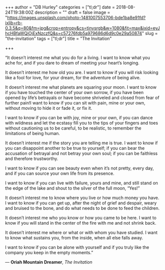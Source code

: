 +++
author = "DB Hurley"
categories = ["tl;dr"]
date = 2018-08-24T19:38:00Z
description = ""
draft = false
image = "https://images.unsplash.com/photo-1481007553706-bde1ba8e91fd?ixlib=rb-0.3.5&q=80&fm=jpg&crop=entropy&cs=tinysrgb&w=1080&fit=max&ixid=eyJhcHBfaWQiOjExNzczfQ&s=c57276fdb5a979686d6d9c0e29a50874"
slug = "the-invitation"
tags = ["tl;dr"]
title = "The Invitation"

+++


“It doesn’t interest me what you do for a living. I want to know what you ache for, and if you dare to dream of meeting your heart’s longing.

It doesn’t interest me how old you are. I want to know if you will risk looking like a fool for love, for your dream, for the adventure of being alive.

It doesn’t interest me what planets are squaring your moon. I want to know if you have touched the center of your own sorrow, if you have been opened by life’s betrayals or have become shriveled and closed from fear of further pain!I want to know if you can sit with pain, mine or your own, without moving to hide it or fade it, or fix it.

I want to know if you can be with joy, mine or your own, if you can dance with wildness and let the ecstasy fill you to the tips of your fingers and toes without cautioning us to be careful, to be realistic, to remember the limitations of being human.

It doesn’t interest me if the story you are telling me is true. I want to know if you can disappoint another to be true to yourself; if you can bear the accusation of betrayal and not betray your own soul; if you can be faithless and therefore trustworthy.

I want to know if you can see beauty even when it’s not pretty, every day, and if you can source your own life from its presence.

I want to know if you can live with failure, yours and mine, and still stand on the edge of the lake and shout to the silver of the full moon, “Yes!”

It doesn’t interest me to know where you live or how much money you have. I want to know if you can get up, after the night of grief and despair, weary and bruised to the bone, and do what needs to be done to feed the children.

It doesn’t interest me who you know or how you came to be here. I want to know if you will stand in the center of the fire with me and not shrink back.

It doesn’t interest me where or what or with whom you have studied. I want to know what sustains you, from the inside, when all else falls away.

I want to know if you can be alone with yourself and if you truly like the company you keep in the empty moments.”

― **Oriah Mountain Dreamer**, _The Invitation_

